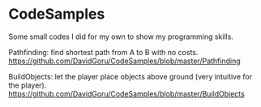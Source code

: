 # CodeSamples
Some small codes I did for my own to show my programming skills.

Pathfinding: find shortest path from A to B with no costs.
https://github.com/DavidGoru/CodeSamples/blob/master/Pathfinding

BuildObjects: let the player place objects above ground (very intuitive for the player).
https://github.com/DavidGoru/CodeSamples/blob/master/BuildObjects
